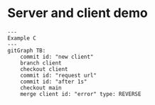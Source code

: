 # Server and client demo


```mermaid
---
Example C
---
gitGraph TB:
    commit id: "new client"
    branch client
    checkout client
    commit id: "request url"
    commit id: "after 1s"
    checkout main
    merge client id: "error" type: REVERSE
```